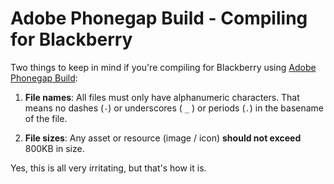 Adobe Phonegap Build - Compiling for Blackberry
===============================================

Two things to keep in mind if you're compiling for Blackberry using [Adobe Phonegap Build](https://build.phonegap.com):

1. **File names**:
All files must only have alphanumeric characters. That means no dashes (`-`)
or underscores ( `_` ) or periods (`.`) in the basename of the file.

2. **File sizes**:
Any asset or resource (image / icon) **should not exceed** 800KB in size.

Yes, this is all very irritating, but that's how it is.
